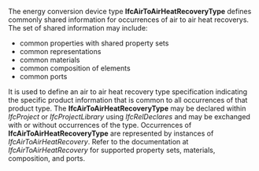 ﻿The energy conversion device type **IfcAirToAirHeatRecoveryType** defines commonly shared information for occurrences of air to air heat recoverys. The set of shared information may include:

* common properties with shared property sets
* common representations
* common materials
* common composition of elements
* common ports

It is used to define an air to air heat recovery type specification indicating the specific product information that is common to all occurrences of that product type. The **IfcAirToAirHeatRecoveryType** may be declared within _IfcProject_ or _IfcProjectLibrary_ using _IfcRelDeclares_ and may be exchanged with or without occurrences of the type. Occurrences of **IfcAirToAirHeatRecoveryType** are represented by instances of _IfcAirToAirHeatRecovery_. Refer to the documentation at _IfcAirToAirHeatRecovery_ for supported property sets, materials, composition, and ports.
